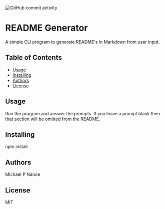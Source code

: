 ![GitHub commit activity](https://img.shields.io/github/commit-activity/w/mpn0823/Homework-08)

# README Generator

A simple CLI program to generate README's in Markdown from user input.

## Table of Contents

- [Usage](#Usage)
- [Installing](#Installing)
- [Authors](#Authors)
- [License](#License)

## Usage

Run the program and answer the prompts.  If you leave a prompt blank then that section will be omitted from the README.

## Installing

npm install

 ## Authors

Michael P Nance

 ## License

MIT

